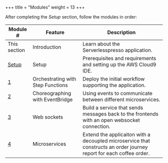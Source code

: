 +++
title = "Modules"
weight = 13
+++

After completing the *Setup* section, follow the modules in order:

Module # | Feature | Description
------------ | ------------- | -------------
This section | Introduction | Learn about the Serverlesspresso application.
[Setup](../0-setup.html) | Setup | Prerequisites and requirements and setting up the AWS Cloud9 IDE.
[1](../1-workflow.html) | Orchestrating with Step Functions | Deploy the initial workflow supporting the application.
[2](../2-events.html) | Choreographing with EventBridge | Using events to communicate between different microservices.
[3](../3-web-apps.html) | Web sockets | Build a service that sends messages back to the frontends with an open websocket connection.
[4](../4-microservices.html) | Microservices | Extend the applicaiton with a decoupled microservice that constructs an order journey report for each coffee order.
